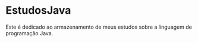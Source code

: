 # EstudosJava
Este é dedicado ao armazenamento de meus estudos sobre a linguagem de programação Java.
